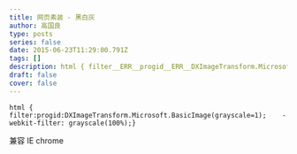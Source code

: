 ```yaml
---
title: 网页素装 - 黑白灰
author: 高国良
type: posts
series: false
date: 2015-06-23T11:29:00.791Z
tags: []
description: html { filter__ERR__progid__ERR__DXImageTransform.Microsoft.BasicImage(grayscale=1); -webkit-filter__ERR__ grayscale(100%);} 兼容 IE chrome
draft: false 
cover: false
---
```


```
html {     filter:progid:DXImageTransform.Microsoft.BasicImage(grayscale=1);    -webkit-filter: grayscale(100%);}
```

兼容 IE chrome
